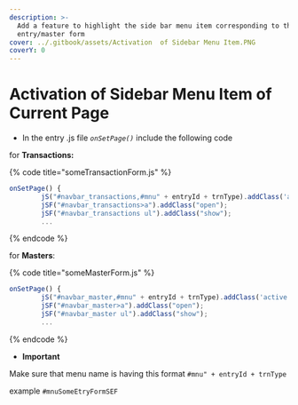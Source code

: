 ```yaml
---
description: >-
  Add a feature to highlight the side bar menu item corresponding to the current
  entry/master form
cover: ../.gitbook/assets/Activation  of Sidebar Menu Item.PNG
coverY: 0
---
```


# Activation  of Sidebar Menu Item of Current Page

* In the entry .js file _`onSetPage()`_ include the following code

for **Transactions:**

{% code title="someTransactionForm.js" %}
```javascript
onSetPage() {
        jS("#navbar_transactions,#mnu" + entryId + trnType).addClass('active');
        jSF("#navbar_transactions>a").addClass("open");
        jSF("#navbar_transactions ul").addClass("show");
        ...
```
{% endcode %}

for **Masters**:

{% code title="someMasterForm.js" %}
```javascript
onSetPage() {
        jS("#navbar_master,#mnu" + entryId + trnType).addClass('active');
        jSF("#navbar_master>a").addClass("open");
        jSF("#navbar_master ul").addClass("show");
        ...
```
{% endcode %}

* **Important**

Make sure that menu name is having this format `#mnu" + entryId + trnType`

example `#mnuSomeEtryFormSEF`


